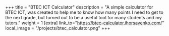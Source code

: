 +++
title = "BTEC ICT Calculator"
description = "A simple calculator for BTEC ICT, was created to help me to know how many points I need to get to the next grade, but turned out to be a useful tool for many students and my tutors."
weight = 1
[extra]
link_to="https://btec-calculator.ihorsavenko.com/"
local_image = "/projects/btec_calculator.png"
+++